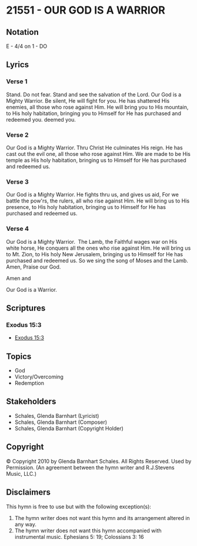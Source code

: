 # 21551 - OUR GOD IS A WARRIOR

## Notation

E - 4/4 on 1 - DO

## Lyrics

### Verse 1

Stand. Do not fear. Stand and see the salvation of  the Lord. Our God is a Mighty  Warrior. Be silent, He will fight for you. He has shattered His enemies, all those who rose against Him. He will bring you to His mountain, to His holy habitation,  bringing you to Himself for He has purchased and redeemed you. deemed you. 

### Verse 2

Our God is a Mighty  Warrior. Thru Christ He culminates His reign. He has cast out the evil one, all those who rose against Him. We are made to be His temple as His holy habitation,  bringing us to Himself for He has purchased and redeemed us. 

### Verse 3

Our God is a Mighty  Warrior. He fights thru us, and gives us aid, For we battle the pow'rs, the rulers,  all who rise against Him. He will bring us to His presence, to His holy habitation, bringing us to Himself for He has purchased and redeemed us. 

### Verse 4

Our God is a Mighty  Warrior.  The Lamb, the Faithful wages war on His white horse, He conquers all the ones who rise against Him. He will bring us to Mt. Zion, to His holy New Jerusalem, bringing us to Himself for He has purchased and redeemed us. So we sing the song of Moses and the Lamb. Amen, Praise our God. 

 Amen and 

Our God is a Warrior.


## Scriptures

### Exodus 15:3

- [Exodus 15:3](https://www.biblegateway.com/passage/?search=Exodus%2015%3A3)


## Topics

- God
- Victory/Overcoming
- Redemption

## Stakeholders

- Schales, Glenda Barnhart (Lyricist)
- Schales, Glenda Barnhart (Composer)
- Schales, Glenda Barnhart (Copyright Holder)

## Copyright

© Copyright 2010 by Glenda Barnhart Schales. All Rights Reserved. Used by Permission.
(An agreement between the hymn writer and R.J.Stevens Music, LLC.)

## Disclaimers

This hymn is free to use but with the following exception(s):
1. The hymn writer does not want this hymn and its arrangement altered in any way.
2. The hymn writer does not want this hymn accompanied with instrumental music.
Ephesians 5: 19; Colossians 3: 16

